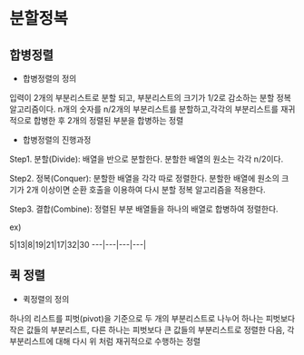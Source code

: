 # 분할정복

## 합병정렬 
* 합병정렬의 정의

입력이 2개의 부분리스트로 분할 되고, 부분리스트의 크기가 1/2로 감소하는 분할 정복 알고리즘이다. n개의 숫자를 n/2개의 부분리스트를 분할하고,각각의 부분리스트를 재귀적으로 합병한 후 2개의 정렬된 부분을 합병하는 정렬 

* 합병정렬의 진행과정

Step1. 분할(Divide): 배열을 반으로 분할한다. 분할한 배열의 원소는 각각 n/2이다.

Step2. 정복(Conquer): 분할한 배열을 각각 따로 정렬한다. 분할한 배열에 원소의 크기가 2개 이상이면 순환 호출을 이용하여 다시 분할 정복 알고리즘을 적용한다.

Step3. 결합(Combine): 정렬된 부분 배열들을 하나의 배열로 합병하여 정렬한다.

ex)

5|13|8|19|21|17|32|30
---|---|---|---|






## 퀵 정렬

* 퀵정렬의 정의

하나의 리스트를 피벗(pivot)을 기준으로 두 개의 부분리스트로 나누어 하나는 피벗보다 작은 값들의 부분리스트, 다른 하나는 피벗보다 큰 값들의 부분리스트로 정렬한 다음, 각 부분리스트에 대해 다시 위 처럼 재귀적으로 수행하는 정렬
